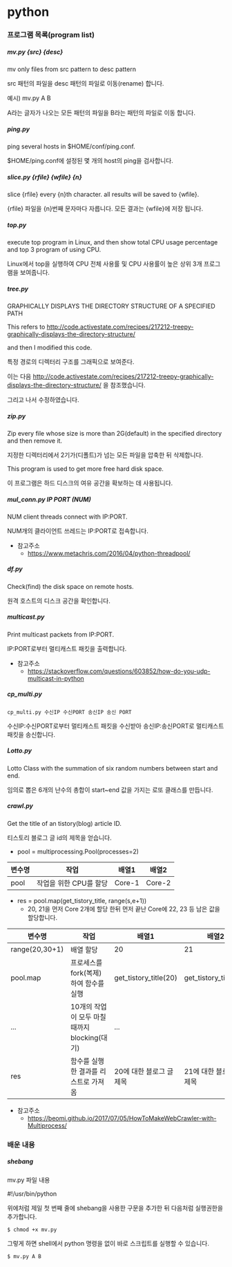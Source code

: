 # python

### 프로그램 목록(program list)

##### mv.py {src} {desc}

mv only files from src pattern to desc pattern

src 패턴의 파일을 desc 패턴의 파일로 이동(rename) 합니다.

예시) mv.py A B

A라는 글자가 나오는 모든 패턴의 파일을 B라는 패턴의 파일로 이동 합니다.

##### ping.py

ping several hosts in $HOME/conf/ping.conf.

$HOME/ping.conf에 설정된 몇 개의 host의 ping을 검사합니다.

##### slice.py {rfile} {wfile} {n}

slice {rfile} every {n}th character. all results will be saved to {wfile}.

{rfile} 파일을 {n}번째 문자마다 자릅니다. 모든 결과는 {wfile}에 저장 됩니다.

##### top.py

execute top program in Linux, and then show total CPU usage percentage and top 3 program of using CPU.

Linux에서 top을 실행하여 CPU 전체 사용률 및 CPU 사용률이 높은 상위 3개 프로그램을 보여줍니다.


##### tree.py

GRAPHICALLY DISPLAYS THE DIRECTORY STRUCTURE OF A SPECIFIED PATH

This refers to http://code.activestate.com/recipes/217212-treepy-graphically-displays-the-directory-structure/

and then I modified this code.

특정 경로의 디렉터리 구조를 그래픽으로 보여준다.

이는 다음 http://code.activestate.com/recipes/217212-treepy-graphically-displays-the-directory-structure/ 을 참조했습니다.

그리고 나서 수정하였습니다.

##### zip.py

Zip every file whose size is more than 2G(default) in the specified directory and then remove it.

지정한 디렉터리에서 2기가(디폴트)가 넘는 모든 파일을 압축한 뒤 삭제합니다.

This program is used to get more free hard disk space.

이 프로그램은 하드 디스크의 여유 공간을 확보하는 데 사용됩니다.

##### mul_conn.py IP PORT (NUM)

NUM client threads connect with IP:PORT.

NUM개의 클라이언트 쓰레드는 IP:PORT로 접속합니다.

* 참고주소
  - https://www.metachris.com/2016/04/python-threadpool/

##### df.py

Check(find) the disk space on remote hosts.

원격 호스트의 디스크 공간을 확인합니다.

##### multicast.py

Print multicast packets from IP:PORT.

IP:PORT로부터 멀티캐스트 패킷을 출력합니다.

* 참고주소 
  - https://stackoverflow.com/questions/603852/how-do-you-udp-multicast-in-python

##### cp_multi.py

```
cp_multi.py 수신IP 수신PORT 송신IP 송신 PORT
```

수신IP:수신PORT로부터 멀티캐스트 패킷을 수신받아 송신IP:송신PORT로 멀티캐스트 패킷을 송신합니다.


##### Lotto.py

Lotto Class with the summation of six random numbers between start and end.

임의로 뽑은 6개의 난수의 총합이 start~end 값을 가지는 로또 클래스를 만듭니다.

##### crawl.py

Get the title of an tistory(blog) article ID.

티스토리 블로그 글 id의 제목을 얻습니다.

* pool = multiprocessing.Pool(processes=2)

|변수명|작업|배열1|배열2|
|-|-|-|-|
|pool|작업을 위한 CPU를 할당|Core-1|Core-2|

* res = pool.map(get_tistory_title, range(s,e+1))
  - 20, 21을 먼저 Core 2개에 할당 한뒤 먼저 끝난 Core에 22, 23 등 남은 값을 할당합니다.

|변수명|작업|배열1|배열2|...|
|-|-|-|-|-|
|range(20,30+1)|배열 할당|20|21|...|
|pool.map|프로세스를 fork(복제)하여 함수를 실행|get_tistory_title(20)|get_tistory_title(21)|...|
|...|10개의 작업이 모두 마칠 때까지 blocking(대기)|...|
|res|함수를 실행한 결과를 리스트로 가져옴|20에 대한 블로그 글 제목|21에 대한 블로그 글 제목|...|

* 참고주소 
  - https://beomi.github.io/2017/07/05/HowToMakeWebCrawler-with-Multiprocess/

### 배운 내용

##### shebang

mv.py 파일 내용

\#!/usr/bin/python

위에처럼 제일 첫 번째 줄에 shebang을 사용한 구문을 추가한 뒤 다음처럼 실행권한을 추가합니다.

```shell
$ chmod +x mv.py
```

그렇게 하면 shell에서 python 명령을 없이 바로 스크립트를 실행할 수 있습니다.

```shell
$ mv.py A B
```


